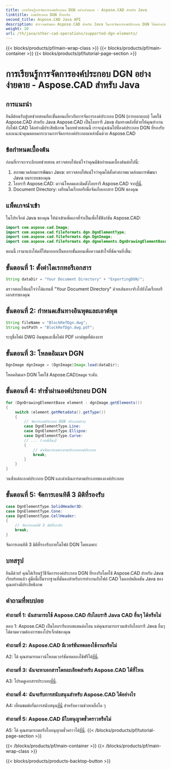 ```yaml
---
title: การเรียนรู้การจัดการองค์ประกอบ DGN อย่างง่ายดาย - Aspose.CAD สำหรับ Java
linktitle: องค์ประกอบ DGN ที่รองรับ
second_title: Aspose.CAD Java API
description: สำรวจพลังของ Aspose.CAD สำหรับ Java ในการจัดการองค์ประกอบ DGN ได้อย่างง่ายดาย คำแนะนำทีละขั้นตอนของเราช่วยให้มั่นใจได้ถึงการผสานรวมที่ราบรื่นสำหรับการประมวลผลไฟล์ CAD
weight: 10
url: /th/java/other-cad-operations/supported-dgn-elements/
---
```


{{< blocks/products/pf/main-wrap-class >}}
{{< blocks/products/pf/main-container >}}
{{< blocks/products/pf/tutorial-page-section >}}

# การเรียนรู้การจัดการองค์ประกอบ DGN อย่างง่ายดาย - Aspose.CAD สำหรับ Java

## การแนะนำ

ยินดีต้อนรับสู่บทช่วยสอนทีละขั้นตอนเกี่ยวกับการจัดการองค์ประกอบ DGN (การออกแบบ) โดยใช้ Aspose.CAD สำหรับ Java Aspose.CAD เป็นไลบรารี Java อันทรงพลังที่ช่วยให้คุณทำงานกับไฟล์ CAD ได้อย่างมีประสิทธิภาพ ในบทช่วยสอนนี้ เราจะมุ่งเน้นไปที่องค์ประกอบ DGN ที่รองรับ และแนะนำคุณตลอดกระบวนการจัดการองค์ประกอบเหล่านั้นด้วย Aspose.CAD

## ข้อกำหนดเบื้องต้น

ก่อนที่เราจะเจาะลึกบทช่วยสอน ตรวจสอบให้แน่ใจว่าคุณมีข้อกำหนดเบื้องต้นต่อไปนี้:

1. สภาพแวดล้อมการพัฒนา Java: ตรวจสอบให้แน่ใจว่าคุณได้ตั้งค่าสภาพแวดล้อมการพัฒนา Java บนระบบของคุณ
2.  ไลบรารี Aspose.CAD: ดาวน์โหลดและติดตั้งไลบรารี Aspose.CAD จาก[ที่นี่](https://releases.aspose.com/cad/java/).
3. Document Directory: เตรียมไดเร็กทอรีเพื่อจัดเก็บเอกสาร DGN ของคุณ

## แพ็คเกจนำเข้า

ในโปรเจ็กต์ Java ของคุณ ให้นำเข้าแพ็คเกจที่จำเป็นเพื่อใช้ฟังก์ชัน Aspose.CAD:

```java
import com.aspose.cad.Image;
import com.aspose.cad.fileformats.dgn.DgnElementType;
import com.aspose.cad.fileformats.dgn.DgnImage;
import com.aspose.cad.fileformats.dgn.dgnelements.DgnDrawingElementBase;
```

ตอนนี้ เรามาแบ่งโค้ดที่ให้มาออกเป็นหลายขั้นตอนเพื่อความเข้าใจที่ชัดเจนยิ่งขึ้น:

## ขั้นตอนที่ 1: ตั้งค่าไดเรกทอรีเอกสาร

```java
String dataDir = "Your Document Directory" + "ExportingDGN/";
```

ตรวจสอบให้แน่ใจว่าได้แทนที่ "Your Document Directory" ด้วยเส้นทางจริงไปยังไดเร็กทอรีเอกสารของคุณ

## ขั้นตอนที่ 2: กำหนดเส้นทางอินพุตและเอาต์พุต

```java
String fileName = "BlockRefDgn.dwg";
String outPath = "BlockRefDgn.dwg.pdf";
```

ระบุชื่อไฟล์ DWG อินพุตและชื่อไฟล์ PDF เอาต์พุตที่ต้องการ

## ขั้นตอนที่ 3: โหลดอิมเมจ DGN

```java
DgnImage dgnImage = (DgnImage)Image.load(dataDir);
```

 โหลดอิมเมจ DGN โดยใช้ Aspose.CAD`Image` ระดับ.

## ขั้นตอนที่ 4: ทำซ้ำผ่านองค์ประกอบ DGN

```java
for (DgnDrawingElementBase element : dgnImage.getElements())
{
    switch (element.getMetadata().getType())
    {
        // จัดการองค์ประกอบ DGN ประเภทต่างๆ
        case DgnElementType.Line:
        case DgnElementType.Ellipse:
        case DgnElementType.Curve:
        // ... (กรณีอื่นๆ)
        {
            // ดำเนินการเฉพาะตามประเภทองค์ประกอบ
            break;
        }
    }
}
```

วนซ้ำแต่ละองค์ประกอบ DGN และดำเนินการตามประเภทขององค์ประกอบ

## ขั้นตอนที่ 5: จัดการเอนทิตี 3 มิติที่รองรับ

```java
case DgnElementType.SolidHeader3D:
case DgnElementType.Cone:
case DgnElementType.CellHeader:
{
    // จัดการเอนทิตี 3 มิติที่รองรับ
    break;
}
```

จัดการเอนทิตี 3 มิติที่รองรับภายในไฟล์ DGN โดยเฉพาะ

## บทสรุป

ยินดีด้วย! คุณได้เรียนรู้วิธีจัดการองค์ประกอบ DGN ที่รองรับโดยใช้ Aspose.CAD สำหรับ Java เรียบร้อยแล้ว คู่มือนี้เป็นรากฐานที่มั่นคงสำหรับการทำงานกับไฟล์ CAD ในแอปพลิเคชัน Java ของคุณอย่างมีประสิทธิภาพ

## คำถามที่พบบ่อย

### คำถามที่ 1: ฉันสามารถใช้ Aspose.CAD กับไลบรารี Java CAD อื่นๆ ได้หรือไม่

ตอบ 1: Aspose.CAD เป็นไลบรารีแบบสแตนด์อโลน แต่คุณสามารถรวมเข้ากับไลบรารี Java อื่นๆ ได้ตามความต้องการของโปรเจ็กต์ของคุณ

### คำถามที่ 2: Aspose.CAD มีเวอร์ชันทดลองใช้งานหรือไม่

 A2: ได้ คุณสามารถดาวน์โหลดเวอร์ชันทดลองใช้ฟรีได้[ที่นี่](https://releases.aspose.com/).

### คำถามที่ 3: ฉันจะหาเอกสารโดยละเอียดสำหรับ Aspose.CAD ได้ที่ไหน

 A3: โปรดดูเอกสารประกอบ[ที่นี่](https://reference.aspose.com/cad/java/).

### คำถามที่ 4: ฉันจะรับการสนับสนุนสำหรับ Aspose.CAD ได้อย่างไร

 A4: เยี่ยมชมฟอรั่มการสนับสนุน[ที่นี่](https://forum.aspose.com/c/cad/19) สำหรับความช่วยเหลือใด ๆ

### คำถามที่ 5: Aspose.CAD มีใบอนุญาตชั่วคราวหรือไม่

 A5: ได้ คุณสามารถขอรับใบอนุญาตชั่วคราวได้[ที่นี่](https://purchase.aspose.com/temporary-license/).
{{< /blocks/products/pf/tutorial-page-section >}}

{{< /blocks/products/pf/main-container >}}
{{< /blocks/products/pf/main-wrap-class >}}

{{< blocks/products/products-backtop-button >}}
